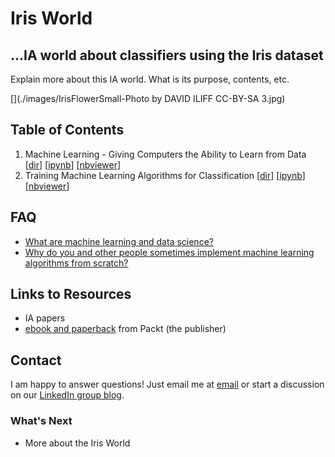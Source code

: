 # Iris World
## ...IA world about classifiers using the Iris dataset

Explain more about this IA world. What is its purpose, contents, etc.

[](./images/IrisFlowerSmall-Photo by DAVID ILIFF CC-BY-SA 3.jpg)

## Table of Contents

1. Machine Learning - Giving Computers the Ability to Learn from Data [[dir](./code/ch01)] [[ipynb](./code/ch01/ch01.ipynb)] [[nbviewer](http://nbviewer.ipython.org/github/rasbt/python-machine-learning-book/blob/master/code/ch01/ch01.ipynb)]
2. Training Machine Learning Algorithms for Classification [[dir](./code/ch02)] [[ipynb](./code/ch02/ch02.ipynb)] [[nbviewer](http://nbviewer.ipython.org/github/rasbt/python-machine-learning-book/blob/master/code/ch02/ch02.ipynb)]

## FAQ

- [What are machine learning and data science?](./faq/datascience-ml.md)
- [Why do you and other people sometimes implement machine learning algorithms from scratch?](./faq/implementing-from-scratch.md)

## Links to Resources 

- IA papers
- [ebook and paperback](https://www.packtpub.com/big-data-and-business-intelligence/python-machine-learning) from Packt (the publisher)

## Contact

I am happy to answer questions! Just email me at [email](mailto:richardh@bolder.com)
or start a discussion on our [LinkedIn group blog](https://www.linkedin.com/groups/8344300).

### What's Next

- More about the Iris World

